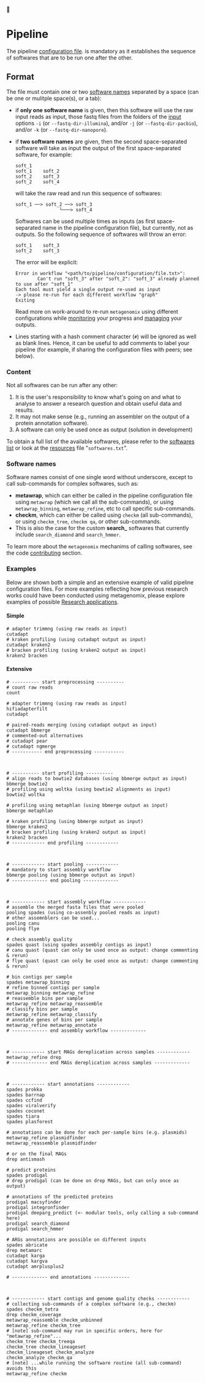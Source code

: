 :construction:

# Pipeline

The pipeline 
[configuration file](https://github.com/FranckLejzerowicz/metagenomix/wiki/Configuration-files).
is mandatory as it establishes the sequence of softwares that are to be run 
one after the other.

## Format

The file must contain one or two [software names](https://github.com/FranckLejzerowicz/metagenomix/blob/main/metagenomix/doc/pipline.md#software-names)
separated by a space (can be one or mulitple space(s), or a tab):
* if **only one software name** is given, then this software will use the raw 
  input 
  reads as input, those fastq files from the folders of the [input]() 
  options `-i` (or `--fastq-dir-illumina`), and/or `-j` (or 
  `--fastq-dir-pacbio`), and/or `-k` (or `--fastq-dir-nanopore`).


* if **two software names** are given, then the second space-separated 
  software will take as input the output of the first space-separated 
  software, for example:
  ```
  soft_1
  soft_1    soft_2
  soft_2    soft_3
  soft_2    soft_4
  ```
  will take the raw read and run this sequence of softwares: 
  ```
  soft_1 ──> soft_2 ──> soft_3
                  └───> soft_4
  ```
  Softwares can be used multiple times as inputs (as first space-separated 
  name in the pipeline configuration file), but currently, not as outputs. 
  So the following sequence of softwares will throw an error:
  ```
  soft_1    soft_3
  soft_2    soft_3
  ```
  The error will be explicit:
  ```
  Error in workflow "<path/to/pipeline/configuration/file.txt>":
          Can't run "soft_3" after "soft_2": "soft_3" already planned to use after "soft_1"
  Each tool must yield a single output re-used as input
  -> please re-run for each different workflow "graph"
  Exiting
  ```
  Read more on work-around to re-run `metagenomix` using different 
  configurations while
  [monitoring](https://github.com/FranckLejzerowicz/metagenomix/blob/main/metagenomix/doc/monitoring.md)
  your progress and
  [managing](https://github.com/FranckLejzerowicz/metagenomix/blob/main/metagenomix/doc/managing.md)
  your outputs.


* Lines starting with a hash comment character (`#`) will be ignored as well 
as blank lines. Hence, it can be useful to add comments to label your 
pipeline (for example, if sharing the configuration files with peers; see 
below).

### Content

Not all softwares can be run after any other:
  1. It is the user's responsibility to know what's going on and what to 
     analyse to answer a research question and obtain useful data and results.
  2. It may not make sense (e.g., running an assembler on the 
     output of a protein annotation software).
  3. A software can only be used once as output (solution in development)

To obtain a full list of the available softwares, please refer to the 
[softwares list](https://github.com/FranckLejzerowicz/metagenomix/wiki/Softwares)
or look at the
[resources](https://github.com/FranckLejzerowicz/metagenomix/blob/main/metagenomix/doc/tutorial/code/software_files.md#resources)
file "`softwares.txt`".   

### Software names

Software names consist of one single word without underscore, except to call 
sub-commands for complex softwares, such as:
  * **metawrap**, which can either be called in the pipeline configuration 
    file using `metawrap` (which we call all the sub-commands), or using 
    `metawrap_binning`, `metawrap_refine`, etc to call specific sub-commands.
  * **checkm**, which can either be called using `checkm` (all sub-commands),
    or using `checkm_tree`, `checkm qa`, or other sub-commands. 
  * This is also the case for the custom **search_** softwares that 
    currently include `search_diamond` and `search_hmmer`. 
  
To learn more about the `metagenomix` mechanims of calling softwares, see 
the code [contributing](https://github.com/FranckLejzerowicz/metagenomix/wiki/Contributing) section.  

### Examples

Below are shown both a simple and an extensive example of valid pipeline 
configuration files. For more examples reflecting how previous research 
works could have been conducted using metagenomix, please explore examples 
of possible
[Research applications](https://github.com/FranckLejzerowicz/metagenomix/wiki/Research-applications).

#### Simple

```
# adapter trimmng (using raw reads as input) 
cutadapt
# kraken profiling (using cutadapt output as input)
cutadapt kraken2
# bracken profiling (using kraken2 output as input)
kraken2 bracken
```

#### Extensive

```
# ---------- start preprocessing ----------
# count raw reads
count

# adapter trimmng (using raw reads as input) 
hifiadapterfilt
cutadapt

# paired-reads merging (using cutadapt output as input) 
cutadapt bbmerge
# commented-out alternatives
# cutadapt pear
# cutadapt ngmerge
# ----------- end preprocessing -----------



# ---------- start profiling ----------
# align reads to bowtie2 databases (using bbmerge output as input)
bbmerge bowtie2
# profiling using woltka (using bowtie2 alignments as input)
bowtie2 woltka

# profiling using metaphlan (using bbmerge output as input)
bbmerge metaphlan

# kraken profiling (using bbmerge output as input)
bbmerge kraken2
# bracken profiling (using kraken2 output as input)
kraken2 bracken
# ------------ end profiling ------------



# ------------ start pooling ------------
# mandatory to start assembly workflow
bbmerge pooling (using bbmerge output as input)
# ------------- end pooling -------------



# ------------ start assembly workflow ------------
# assemble the merged fasta files that were pooled  
pooling spades (using co-assenbly pooled reads as input)
# other assemnblers can be used...
pooling canu
pooling flye

# check assembly quality  
spades quast (using spades assembly contigs as input)
# canu quast (quast can only be used once as output: change commenting & rerun)  
# flye quast (quast can only be used once as output: change commenting & rerun)

# bin contigs per sample
spades metawrap_binning
# refine binned contigs per sample
metawrap_binning metawrap_refine
# reassemble bins per sample
metawrap_refine metawrap_reassemble
# classify bins per sample
metawrap_refine metawrap_classify
# annotate genes of bins per sample
metawrap_refine metawrap_annotate
# ------------- end assembly workflow -------------



# ------------ start MAGs dereplication across samples ------------
metawrap_refine drep
# ------------- end MAGs dereplication across samples -------------



# ------------ start annotations ------------
spades prokka
spades barrnap
spades ccfind
spades viralverify
spades coconet
spades tiara
spades plasforest

# annotations can be done for each per-sample bins (e.g. plasmids) 
metawrap_refine plasmidfinder
metawrap_reassemble plasmidfinder

# or on the final MAGs
drep antismash

# predict proteins
spades prodigal
# drep prodigal (can be done on drep MAGs, but can only once as output)

# annotations of the predicted proteins
prodigal macsyfinder
prodigal integronfinder
prodigal deeparg_predict (<- modular tools, only calling a sub-command here)
prodigal search_diamond
prodigal search_hmmer

# ARGs annotations are possible on different inputs
spades abricate
drep metamarc
cutadapt karga
cutadapt kargva
cutadapt amrplusplus2

# ------------- end annotations -------------



# ------------ start contigs and genome quality checks ------------
# collecting sub-commands of a complex software (e.g., checkm)
spades checkm_tetra
drep checkm_coverage
metawrap_reassemble checkm_unbinned
metawrap_refine checkm_tree
# [note] sub-command may run in specific orders, here for "metawrap_refine"...
checkm_tree checkm_treeqa
checkm_tree checkm_lineageset
checkm_lineageset checkm_analyze
checkm_analyze checkm_qa
# [note] ...while running the software routine (all sub-command) avoids this
metawrap_refine checkm
```